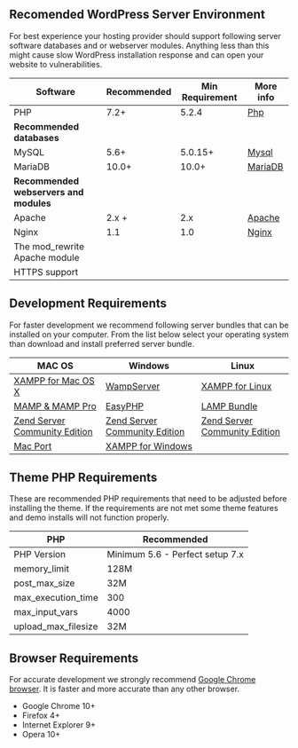 ## Recomended WordPress Server Environment
For best experience your hosting provider should support following server software databases and or webserver modules. Anything less than this might cause slow WordPress installation response and can open your website to vulnerabilities.

| Software | Recommended | Min Requirement | More info |
| ------ | ----------- | ----------- | ----------- |
| PHP   | 7.2+ | 5.2.4 | [Php](http://www.php.net) |
| **Recommended databases** | | | |
| MySQL | 5.6+ | 5.0.15+| [Mysql](https://mysql.org/) | 
| MariaDB | 10.0+ | 10.0+| [MariaDB](http://http://www.mariadb.com) |
| **Recommended webservers and modules** | | | |
| Apache | 2.x + | 2.x | [Apache](http://http://www.apache.org) |
| Nginx | 1.1 | 1.0 | [Nginx](http://wiki.nginx.org/) |
| The mod_rewrite Apache module | | | |
| HTTPS support | | | |


## Development Requirements

 For faster development we recommend following server bundles that can be installed on your computer. From the list below select your operating system than download and install preferred server bundle.
 

| MAC OS | Windows | Linux |
| ------ |------ |------ |
| [XAMPP for Mac OS X](http://www.apachefriends.org/en/xampp-macosx.html) | [WampServer](http://www.wampserver.com/en/) | [XAMPP for Linux](http://www.apachefriends.org/en/xampp-linux.html) |
| [MAMP & MAMP Pro](http://www.mamp.info/)| [EasyPHP](http://www.easyphp.org/) | [LAMP Bundle](http://en.wikipedia.org/wiki/LAMP_(software_bundle)) |
| [Zend Server Community Edition](http://www.zend.com/en/products/server-ce/) | [Zend Server Community Edition](http://www.zend.com/en/products/server-ce/) | [Zend Server Community Edition](http://www.zend.com/en/products/server-ce/) |
| [Mac Port](http://www.techiecorner.com/174/how-to-install-apache-php-mysql-with-macport-in-mac-os-x/) | [XAMPP for Windows](http://www.apachefriends.org/en/xampp-windows.html) | |


## Theme PHP Requirements

These are recommended PHP requirements that need to be adjusted before installing the theme. If the requirements are not met some theme features and demo installs will not function properly. 
 

| PHP | Recommended
| ------ |------ | 
| PHP Version  | Minimum 5.6 - Perfect setup 7.x | 
| memory_limit  | 128M | 
| post_max_size | 32M | 
| max_execution_time | 300 | 
| max_input_vars | 4000 | 
| upload_max_filesize | 32M | 


## Browser Requirements

 For accurate development we strongly recommend [Google Chrome browser](https://www.google.com/intl/en/chrome/browser/). It is faster and more accurate than any other browser.
 
+ Google Chrome 10+
+ Firefox 4+
+ Internet Explorer 9+
+ Opera 10+